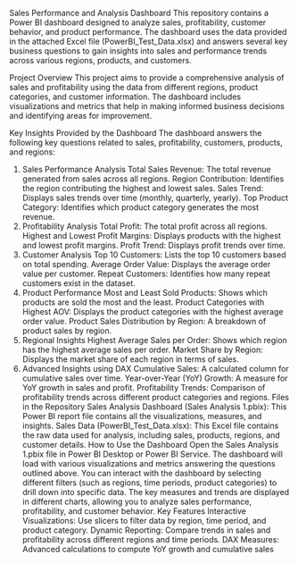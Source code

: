 Sales Performance and Analysis Dashboard
This repository contains a Power BI dashboard designed to analyze sales, profitability, customer behavior, and product performance. The dashboard uses the data provided in the attached Excel file (PowerBI_Test_Data.xlsx) and answers several key business questions to gain insights into sales and performance trends across various regions, products, and customers.

Project Overview
This project aims to provide a comprehensive analysis of sales and profitability using the data from different regions, product categories, and customer information. The dashboard includes visualizations and metrics that help in making informed business decisions and identifying areas for improvement.

Key Insights Provided by the Dashboard
The dashboard answers the following key questions related to sales, profitability, customers, products, and regions:

1. Sales Performance Analysis
Total Sales Revenue: The total revenue generated from sales across all regions.
Region Contribution: Identifies the region contributing the highest and lowest sales.
Sales Trend: Displays sales trends over time (monthly, quarterly, yearly).
Top Product Category: Identifies which product category generates the most revenue.
2. Profitability Analysis
Total Profit: The total profit across all regions.
Highest and Lowest Profit Margins: Displays products with the highest and lowest profit margins.
Profit Trend: Displays profit trends over time.
3. Customer Analysis
Top 10 Customers: Lists the top 10 customers based on total spending.
Average Order Value: Displays the average order value per customer.
Repeat Customers: Identifies how many repeat customers exist in the dataset.
4. Product Performance
Most and Least Sold Products: Shows which products are sold the most and the least.
Product Categories with Highest AOV: Displays the product categories with the highest average order value.
Product Sales Distribution by Region: A breakdown of product sales by region.
5. Regional Insights
Highest Average Sales per Order: Shows which region has the highest average sales per order.
Market Share by Region: Displays the market share of each region in terms of sales.
6. Advanced Insights using DAX
Cumulative Sales: A calculated column for cumulative sales over time.
Year-over-Year (YoY) Growth: A measure for YoY growth in sales and profit.
Profitability Trends: Comparison of profitability trends across different product categories and regions.
Files in the Repository
Sales Analysis Dashboard (Sales Analysis 1.pbix): This Power BI report file contains all the visualizations, measures, and insights.
Sales Data (PowerBI_Test_Data.xlsx): This Excel file contains the raw data used for analysis, including sales, products, regions, and customer details.
How to Use the Dashboard
Open the Sales Analysis 1.pbix file in Power BI Desktop or Power BI Service.
The dashboard will load with various visualizations and metrics answering the questions outlined above.
You can interact with the dashboard by selecting different filters (such as regions, time periods, product categories) to drill down into specific data.
The key measures and trends are displayed in different charts, allowing you to analyze sales performance, profitability, and customer behavior.
Key Features
Interactive Visualizations: Use slicers to filter data by region, time period, and product category.
Dynamic Reporting: Compare trends in sales and profitability across different regions and time periods.
DAX Measures: Advanced calculations to compute YoY growth and cumulative sales
